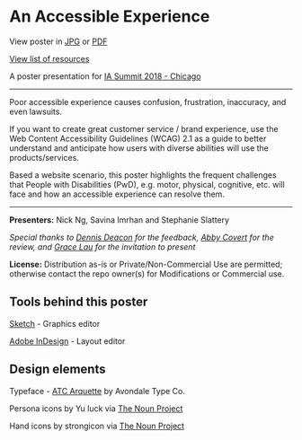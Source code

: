 # An Accessible Experience

View poster in [JPG](https://github.com/A11YChi/ias-poster-aae/blob/master/ias-poster-aae-final-03.23.2018.jpg) or [PDF](https://github.com/A11YChi/ias-poster-aae/blob/master/ias-poster-aae-final-03.23.2018.pdf)

[View list of resources](https://github.com/A11YChi/ias-poster-aae/blob/master/resources.md)

A poster presentation for [IA Summit 2018 - Chicago](http://www.iasummit.org/present/present-a-poster/)

- - - - - 

Poor accessible experience causes confusion, frustration, inaccuracy, and even lawsuits.

If you want to create great customer service / brand experience, use the Web Content Accessibility Guidelines (WCAG) 2.1 as a guide to better understand and anticipate how users with diverse abilities will use the products/services. 

Based a website scenario, this poster highlights the frequent challenges that People with Disabilities (PwD), e.g. motor, physical, cognitive, etc. will face and how an accessible experience can resolve them.

- - - - -

**Presenters:** Nick Ng, Savina Imrhan and Stephanie Slattery 

_Special thanks to [Dennis Deacon](http://www.dennisdeacon.com/) for the feedback, [Abby Covert](http://abbytheia.com/) for the review, and [Grace Lau](http://graceglau.com/) for the invitation to present_

**License:** Distribution as-is or Private/Non-Commercial Use are permitted; otherwise contact the repo owner(s) for Modifications or Commercial use.

Tools behind this poster
-----

[Sketch](https://www.sketchapp.com/) - Graphics editor

[Adobe InDesign](https://www.adobe.com/products/indesign.html) - Layout editor

Design elements
-----

Typeface - [ATC Arquette](https://avondaletypeco.com/fonts/atc-arquette/)
by Avondale Type Co.

Persona icons by Yu luck via [The Noun Project](https://thenounproject.com/yuluck/)

Hand icons by strongicon via [The Noun Project](https://thenounproject.com/strongicon/)
